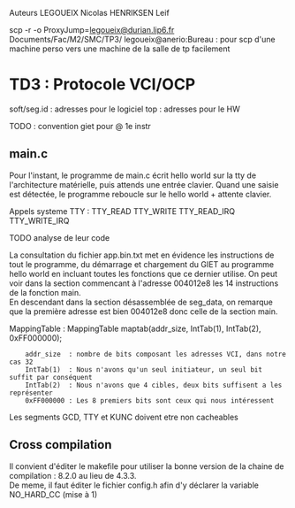 Auteurs 
    LEGOUEIX Nicolas
    HENRIKSEN Leif

scp -r -o ProxyJump=legoueix@durian.lip6.fr Documents/Fac/M2/SMC/TP3/ legoueix@anerio:Bureau    : pour scp d'une machine perso vers une machine de la salle de tp facilement

# TD3 : Protocole VCI/OCP

soft/seg.id : adresses pour le logiciel 
top         : adresses pour le HW

TODO : convention giet pour @ 1e instr

## main.c

Pour l'instant, le programme de main.c écrit hello world sur la tty de l'architecture matérielle, puis attends une entrée clavier. Quand une saisie est détectée, le programme reboucle sur le hello world + attente clavier.

Appels systeme TTY :
    TTY_READ
    TTY_WRITE
    TTY_READ_IRQ
    TTY_WRITE_IRQ

TODO  analyse de leur code


La consultation du fichier app.bin.txt met en évidence les instructions de tout le programme, du démarrage et chargement du GIET au programme hello world en incluant toutes les fonctions que ce dernier utilise. On peut voir dans la section commencant à l'adresse 
004012e8 les 14 instructions de la fonction main.  
En descendant dans la section désassemblée de seg_data, on remarque que la première adresse est bien 004012e8 donc celle de la section main.

MappingTable :
	MappingTable maptab(addr_size, IntTab(1), IntTab(2), 0xFF000000);

        addr_size  : nombre de bits composant les adresses VCI, dans notre cas 32
        IntTab(1)  : Nous n'avons qu'un seul initiateur, un seul bit suffit par conséquent
        IntTab(2)  : Nous n'avons que 4 cibles, deux bits suffisent a les représenter
        0xFF000000 : Les 8 premiers bits sont ceux qui nous intéressent

Les segments GCD, TTY et KUNC doivent etre non cacheables



## Cross compilation 

Il convient d'éditer le makefile pour utiliser la bonne version de la chaine de compilation : 8.2.0 au lieu de 4.3.3.  
De meme, il faut éditer le fichier config.h afin d'y déclarer la variable NO_HARD_CC (mise à 1) 
